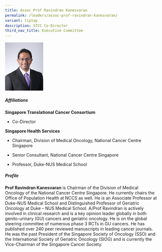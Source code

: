 ```yaml
---
title: Assoc Prof Ravindran Kanesvaran
permalink: /leaders/assoc-prof-ravindran-kanesvaran/
variant: tiptap
description: STCC Co-Director
third_nav_title: Executive Committee
---
```

<p></p>
<div class="isomer-image-wrapper">
<img style="width: 25%;" height="auto" width="100%" alt="STCC Co-Director" src="/images/Leaders/EXCO 600x450/Associate_Prof_Ravindran_Kanesvaran.jpg">
</div>
<h5>Affiliations</h5>
<p><strong>Singapore Translational Cancer Consortium</strong>
</p>
<ul data-tight="true" class="tight">
<li>
<p>Co-Director</p>
</li>
</ul>
<p><strong>Singapore Health Services</strong>
</p>
<ul data-tight="true" class="tight">
<li>
<p>Chairman, Division of Medical Oncology, National Cancer Centre Singapore</p>
</li>
<li>
<p>Senior Consultant, National Cancer Centre Singapore</p>
</li>
<li>
<p>Professor, Duke-NUS Medical School</p>
<p></p>
</li>
</ul>
<h5>Profile</h5>
<p><strong>Prof Ravindran Kanesvaran</strong> is Chairman of the Division
of Medical Oncology of the National Cancer Centre Singapore. He currently
chairs the Office of Population Health at NCCS as well. He is an Associate
Professor at Duke-NUS Medical School and Distinguished Professor of Geriatric
Oncology at Duke – NUS Medical School. A/Prof Ravindran is actively involved
in clinical research and is a key opinion leader globally in both genito-urinary
(GU) cancers and geriatric oncology. He is on the global steering committee
of numerous phase 3 RCTs in GU cancers. He has published over 240 peer
reviewed manuscripts in leading cancer journals. He was the past President
of the Singapore Society of Oncology (SSO) and the International Society
of Geriatric Oncology (SIOG) and is currently the Vice-Chairman of the
Singapore Cancer Society.</p>